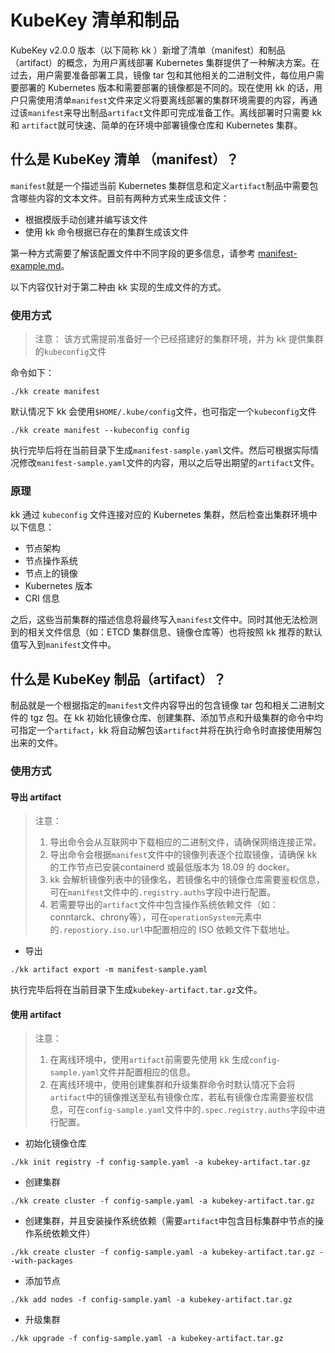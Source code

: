 #  KubeKey 清单和制品
KubeKey v2.0.0 版本（以下简称 kk ）新增了清单（manifest）和制品（artifact）的概念，为用户离线部署 Kubernetes 集群提供了一种解决方案。在过去，用户需要准备部署工具，镜像 tar 包和其他相关的二进制文件，每位用户需要部署的 Kubernetes 版本和需要部署的镜像都是不同的。现在使用 kk 的话，用户只需使用清单`manifest`文件来定义将要离线部署的集群环境需要的内容，再通过该`manifest`来导出制品`artifact`文件即可完成准备工作。离线部署时只需要 kk 和 `artifact`就可快速、简单的在环境中部署镜像仓库和 Kubernetes 集群。

## 什么是 KubeKey 清单 （manifest）？
`manifest`就是一个描述当前 Kubernetes 集群信息和定义`artifact`制品中需要包含哪些内容的文本文件。目前有两种方式来生成该文件：
* 根据模版手动创建并编写该文件
* 使用 kk 命令根据已存在的集群生成该文件

第一种方式需要了解该配置文件中不同字段的更多信息，请参考 [manifest-example.md](../manifest-example.md)。

以下内容仅针对于第二种由 kk 实现的生成文件的方式。

### 使用方式
> 注意：
> 该方式需提前准备好一个已经搭建好的集群环境，并为 kk 提供集群的`kubeconfig`文件

命令如下：
```
./kk create manifest
```
默认情况下 kk 会使用`$HOME/.kube/config`文件，也可指定一个`kubeconfig`文件
```
./kk create manifest --kubeconfig config
```
执行完毕后将在当前目录下生成`manifest-sample.yaml`文件。然后可根据实际情况修改`manifest-sample.yaml`文件的内容，用以之后导出期望的`artifact`文件。

### 原理
kk 通过 `kubeconfig` 文件连接对应的 Kubernetes 集群，然后检查出集群环境中以下信息：
* 节点架构
* 节点操作系统
* 节点上的镜像
* Kubernetes 版本
* CRI 信息

之后，这些当前集群的描述信息将最终写入`manifest`文件中。同时其他无法检测到的相关文件信息（如：ETCD 集群信息、镜像仓库等）也将按照 kk 推荐的默认值写入到`manifest`文件中。

## 什么是 KubeKey 制品（artifact）？
制品就是一个根据指定的`manifest`文件内容导出的包含镜像 tar 包和相关二进制文件的 tgz 包。在 kk 初始化镜像仓库、创建集群、添加节点和升级集群的命令中均可指定一个`artifact`，kk 将自动解包该`artifact`并将在执行命令时直接使用解包出来的文件。

### 使用方式
#### 导出 artifact
> 注意：
> 1. 导出命令会从互联网中下载相应的二进制文件，请确保网络连接正常。
> 2. 导出命令会根据`manifest`文件中的镜像列表逐个拉取镜像，请确保 kk 的工作节点已安装containerd 或最低版本为 18.09 的 docker。
> 3. kk 会解析镜像列表中的镜像名，若镜像名中的镜像仓库需要鉴权信息，可在`manifest`文件中的`.registry.auths`字段中进行配置。
> 4. 若需要导出的`artifact`文件中包含操作系统依赖文件（如：conntarck、chrony等），可在`operationSystem`元素中的`.repostiory.iso.url`中配置相应的 ISO 依赖文件下载地址。
* 导出
```
./kk artifact export -m manifest-sample.yaml
```
执行完毕后将在当前目录下生成`kubekey-artifact.tar.gz`文件。

#### 使用 artifact
> 注意：
> 1. 在离线环境中，使用`artifact`前需要先使用 kk 生成`config-sample.yaml`文件并配置相应的信息。
> 2. 在离线环境中，使用创建集群和升级集群命令时默认情况下会将`artifact`中的镜像推送至私有镜像仓库，若私有镜像仓库需要鉴权信息，可在`config-sample.yaml`文件中的`.spec.registry.auths`字段中进行配置。

* 初始化镜像仓库
```
./kk init registry -f config-sample.yaml -a kubekey-artifact.tar.gz
```
* 创建集群
```
./kk create cluster -f config-sample.yaml -a kubekey-artifact.tar.gz
```
* 创建集群，并且安装操作系统依赖（需要`artifact`中包含目标集群中节点的操作系统依赖文件）
```
./kk create cluster -f config-sample.yaml -a kubekey-artifact.tar.gz --with-packages
```
* 添加节点
```
./kk add nodes -f config-sample.yaml -a kubekey-artifact.tar.gz
```
* 升级集群
```
./kk upgrade -f config-sample.yaml -a kubekey-artifact.tar.gz
```